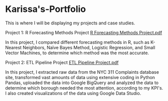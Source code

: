 # Karissa's-Portfolio
This is where I will be displaying my projects and case studies.

Project 1: R Forecasting Methods Project
[R Forecasting Methods Project.pdf](https://github.com/karissamaharaj/Karissas-Portfolio/files/10253242/R.Forecasting.Methods.Project.pdf)


In this project, I compared different forecasting methods in R, such as K-Nearest Neighbors, Naïve Bayes Method, Logistic Regression, and Small Vector Machines, to determine which method was the most accurate.


Project 2: ETL Pipeline Project
[ETL Pipeline Project.pdf](https://github.com/karissamaharaj/Karissas-Portfolio/files/10253244/ETL.Pipeline.Project.pdf)


In this project, I extracted raw data from the NYC 311 Complaints database site, transformed vast amounts of data using extensive coding in Python Pandas, uploaded the data into Google BigQuery and analyzed the data to determine which borough needed the most attention, according to my KPI's. I also created visualizations of the data using Google Data Studio.
